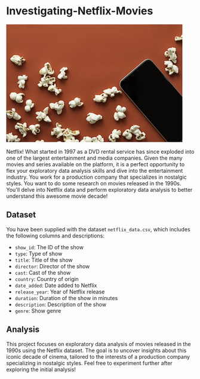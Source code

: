 # Investigating-Netflix-Movies
![Red pop corn](redpopcorn.jpg)

Netflix! What started in 1997 as a DVD rental service has since exploded into one of the largest entertainment and media companies. Given the many movies and series available on the platform, it is a perfect opportunity to flex your exploratory data analysis skills and dive into the entertainment industry. You work for a production company that specializes in nostalgic styles. You want to do some research on movies released in the 1990s. You'll delve into Netflix data and perform exploratory data analysis to better understand this awesome movie decade!

## Dataset

You have been supplied with the dataset `netflix_data.csv`, which includes the following columns and descriptions:

- `show_id`: The ID of the show
- `type`: Type of show
- `title`: Title of the show
- `director`: Director of the show
- `cast`: Cast of the show
- `country`: Country of origin
- `date_added`: Date added to Netflix
- `release_year`: Year of Netflix release
- `duration`: Duration of the show in minutes
- `description`: Description of the show
- `genre`: Show genre

## Analysis

This project focuses on exploratory data analysis of movies released in the 1990s using the Netflix dataset. The goal is to uncover insights about this iconic decade of cinema, tailored to the interests of a production company specializing in nostalgic styles. Feel free to experiment further after exploring the initial analysis!
